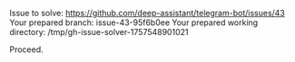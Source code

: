 Issue to solve: https://github.com/deep-assistant/telegram-bot/issues/43
Your prepared branch: issue-43-95f6b0ee
Your prepared working directory: /tmp/gh-issue-solver-1757548901021

Proceed.
